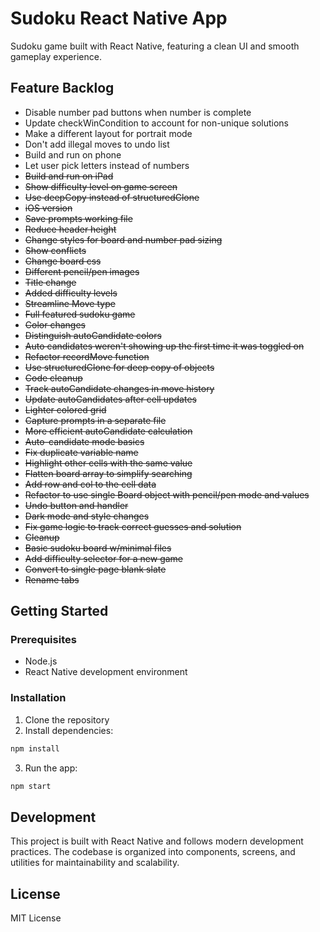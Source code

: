 # Sudoku React Native App

Sudoku game built with React Native, featuring a clean UI and smooth gameplay experience.

## Feature Backlog
- Disable number pad buttons when number is complete
- Update checkWinCondition to account for non-unique solutions
- Make a different layout for portrait mode
- Don't add illegal moves to undo list
- Build and run on phone
- Let user pick letters instead of numbers
- ~~Build and run on iPad~~
- ~~Show difficulty level on game screen~~
- ~~Use deepCopy instead of structuredClone~~
- ~~iOS version~~
- ~~Save prompts working file~~
- ~~Reduce header height~~
- ~~Change styles for board and number pad sizing~~
- ~~Show conflicts~~
- ~~Change board css~~
- ~~Different pencil/pen images~~
- ~~Title change~~
- ~~Added difficulty levels~~
- ~~Streamline Move type~~
- ~~Full featured sudoku game~~
- ~~Color changes~~
- ~~Distinguish autoCandidate colors~~
- ~~Auto candidates weren't showing up the first time it was toggled on~~
- ~~Refactor recordMove function~~
- ~~Use structuredClone for deep copy of objects~~
- ~~Code cleanup~~
- ~~Track autoCandidate changes in move history~~
- ~~Update autoCandidates after cell updates~~
- ~~Lighter colored grid~~
- ~~Capture prompts in a separate file~~
- ~~More efficient autoCandidate calculation~~
- ~~Auto-candidate mode basics~~
- ~~Fix duplicate variable name~~
- ~~Highlight other cells with the same value~~
- ~~Flatten board array to simplify searching~~
- ~~Add row and col to the cell data~~
- ~~Refactor to use single Board object with pencil/pen mode and values~~
- ~~Undo button and handler~~
- ~~Dark mode and style changes~~
- ~~Fix game logic to track correct guesses and solution~~
- ~~Cleanup~~
- ~~Basic sudoku board w/minimal files~~
- ~~Add difficulty selector for a new game~~
- ~~Convert to single page blank slate~~
- ~~Rename tabs~~

## Getting Started

### Prerequisites

- Node.js
- React Native development environment

### Installation

1. Clone the repository
2. Install dependencies:
```bash
npm install
```
3. Run the app:
```bash
npm start
```

## Development

This project is built with React Native and follows modern development practices. The codebase is organized into components, screens, and utilities for maintainability and scalability.

## License

MIT License 